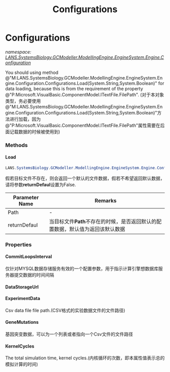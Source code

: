 ﻿---
title: Configurations
---

# Configurations
_namespace: [LANS.SystemsBiology.GCModeller.ModellingEngine.EngineSystem.Engine.Configuration](N-LANS.SystemsBiology.GCModeller.ModellingEngine.EngineSystem.Engine.Configuration.html)_

You should using method @"M:LANS.SystemsBiology.GCModeller.ModellingEngine.EngineSystem.Engine.Configuration.Configurations.Load(System.String,System.Boolean)" for data loading, because this is from the requirement of the property @"P:Microsoft.VisualBasic.ComponentModel.ITextFile.FilePath".
 (对于本对象类型，务必要使用@"M:LANS.SystemsBiology.GCModeller.ModellingEngine.EngineSystem.Engine.Configuration.Configurations.Load(System.String,System.Boolean)"方法进行加载，因为@"P:Microsoft.VisualBasic.ComponentModel.ITextFile.FilePath"属性需要在后面记载数据的时候被使用到)



### Methods

#### Load
```csharp
LANS.SystemsBiology.GCModeller.ModellingEngine.EngineSystem.Engine.Configuration.Configurations.Load(System.String,System.Boolean)
```
假若目标文件不存在，则会返回一个默认的文件数据，假若不希望返回默认数据，请将参数**returnDefaul**设置为False.

|Parameter Name|Remarks|
|--------------|-------|
|Path|-|
|returnDefaul|当目标文件**Path**不存在的时候，是否返回默认的配置数据，默认值为返回该默认数据|



### Properties

#### CommitLoopsInterval
仅针对MYSQL数据存储服务有效的一个配置参数，用于指示计算引擎想数据库服务器提交数据的时间间隔
#### DataStorageUrl

#### ExperimentData
Csv data file file path.(CSV格式的实验数据文件的文件路径)
#### GeneMutations
基因突变数据，可以为一个列表或者指向一个Csv文件的文件路径
#### KernelCycles
The total simulation time, kernel cycles.(内核循环的次数，即本属性值表示总的模拟计算的时间)
